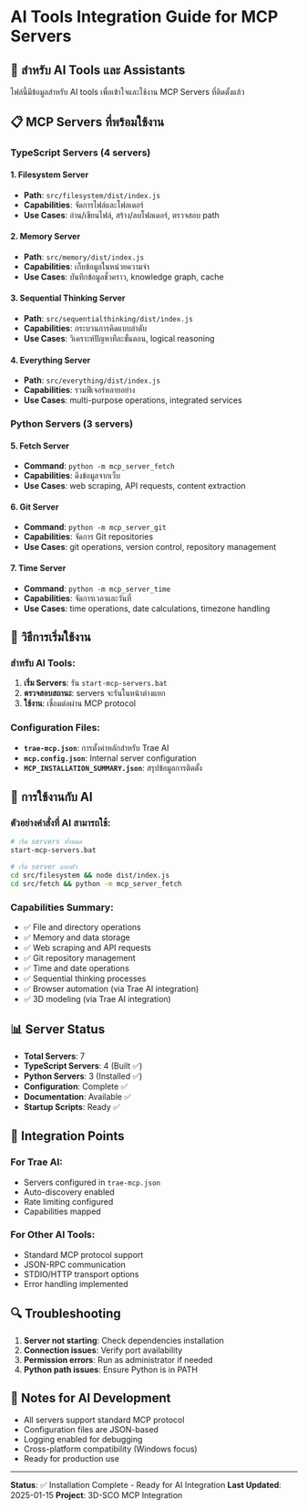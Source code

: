 # AI Tools Integration Guide for MCP Servers

## 🤖 สำหรับ AI Tools และ Assistants

ไฟล์นี้มีข้อมูลสำหรับ AI tools เพื่อเข้าใจและใช้งาน MCP Servers ที่ติดตั้งแล้ว

## 📋 MCP Servers ที่พร้อมใช้งาน

### TypeScript Servers (4 servers)

#### 1. Filesystem Server
- **Path**: `src/filesystem/dist/index.js`
- **Capabilities**: จัดการไฟล์และโฟลเดอร์
- **Use Cases**: อ่าน/เขียนไฟล์, สร้าง/ลบโฟลเดอร์, ตรวจสอบ path

#### 2. Memory Server
- **Path**: `src/memory/dist/index.js`
- **Capabilities**: เก็บข้อมูลในหน่วยความจำ
- **Use Cases**: บันทึกข้อมูลชั่วคราว, knowledge graph, cache

#### 3. Sequential Thinking Server
- **Path**: `src/sequentialthinking/dist/index.js`
- **Capabilities**: กระบวนการคิดแบบลำดับ
- **Use Cases**: วิเคราะห์ปัญหาทีละขั้นตอน, logical reasoning

#### 4. Everything Server
- **Path**: `src/everything/dist/index.js`
- **Capabilities**: รวมฟีเจอร์หลายอย่าง
- **Use Cases**: multi-purpose operations, integrated services

### Python Servers (3 servers)

#### 5. Fetch Server
- **Command**: `python -m mcp_server_fetch`
- **Capabilities**: ดึงข้อมูลจากเว็บ
- **Use Cases**: web scraping, API requests, content extraction

#### 6. Git Server
- **Command**: `python -m mcp_server_git`
- **Capabilities**: จัดการ Git repositories
- **Use Cases**: git operations, version control, repository management

#### 7. Time Server
- **Command**: `python -m mcp_server_time`
- **Capabilities**: จัดการเวลาและวันที่
- **Use Cases**: time operations, date calculations, timezone handling

## 🚀 วิธีการเริ่มใช้งาน

### สำหรับ AI Tools:

1. **เริ่ม Servers**: รัน `start-mcp-servers.bat`
2. **ตรวจสอบสถานะ**: servers จะรันในหน้าต่างแยก
3. **ใช้งาน**: เชื่อมต่อผ่าน MCP protocol

### Configuration Files:

- **`trae-mcp.json`**: การตั้งค่าหลักสำหรับ Trae AI
- **`mcp.config.json`**: Internal server configuration
- **`MCP_INSTALLATION_SUMMARY.json`**: สรุปข้อมูลการติดตั้ง

## 🔧 การใช้งานกับ AI

### ตัวอย่างคำสั่งที่ AI สามารถใช้:

```bash
# เริ่ม servers ทั้งหมด
start-mcp-servers.bat

# เริ่ม server แยกตัว
cd src/filesystem && node dist/index.js
cd src/fetch && python -m mcp_server_fetch
```

### Capabilities Summary:

- ✅ File and directory operations
- ✅ Memory and data storage
- ✅ Web scraping and API requests
- ✅ Git repository management
- ✅ Time and date operations
- ✅ Sequential thinking processes
- ✅ Browser automation (via Trae AI integration)
- ✅ 3D modeling (via Trae AI integration)

## 📊 Server Status

- **Total Servers**: 7
- **TypeScript Servers**: 4 (Built ✅)
- **Python Servers**: 3 (Installed ✅)
- **Configuration**: Complete ✅
- **Documentation**: Available ✅
- **Startup Scripts**: Ready ✅

## 🎯 Integration Points

### For Trae AI:
- Servers configured in `trae-mcp.json`
- Auto-discovery enabled
- Rate limiting configured
- Capabilities mapped

### For Other AI Tools:
- Standard MCP protocol support
- JSON-RPC communication
- STDIO/HTTP transport options
- Error handling implemented

## 🔍 Troubleshooting

1. **Server not starting**: Check dependencies installation
2. **Connection issues**: Verify port availability
3. **Permission errors**: Run as administrator if needed
4. **Python path issues**: Ensure Python is in PATH

## 📝 Notes for AI Development

- All servers support standard MCP protocol
- Configuration files are JSON-based
- Logging enabled for debugging
- Cross-platform compatibility (Windows focus)
- Ready for production use

---

**Status**: ✅ Installation Complete - Ready for AI Integration
**Last Updated**: 2025-01-15
**Project**: 3D-SCO MCP Integration